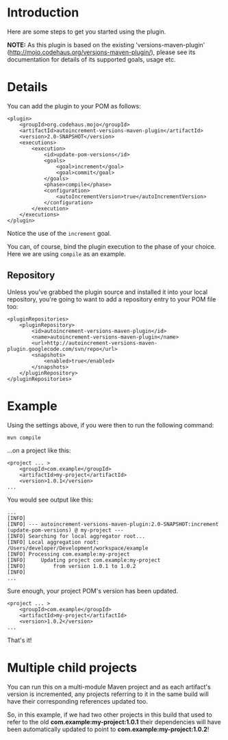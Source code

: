 # Introduction #

Here are some steps to get you started using the plugin.

**NOTE:** As this plugin is based on the existing 'versions-maven-plugin' (http://mojo.codehaus.org/versions-maven-plugin/), please see its documentation for details of its supported goals, usage etc.

# Details #

You can add the plugin to your POM as follows:

```
<plugin>
	<groupId>org.codehaus.mojo</groupId>
	<artifactId>autoincrement-versions-maven-plugin</artifactId>
	<version>2.0-SNAPSHOT</version>
	<executions>
		<execution>
			<id>update-pom-versions</id>
			<goals>
				<goal>increment</goal>
				<goal>commit</goal>
			</goals>
			<phase>compile</phase>
			<configuration>
				<autoIncrementVersion>true</autoIncrementVersion>
			</configuration>
		</execution>
	</executions>
</plugin>
```

Notice the use of the `increment` goal.

You can, of course, bind the plugin execution to the phase of your choice. Here we are using `compile` as an example.

## Repository ##
Unless you've grabbed the plugin source and installed it into your local repository, you're going to want to add a repository entry to your POM file too:

```
<pluginRepositories>
    <pluginRepository>
        <id>autoincrement-versions-maven-plugin</id>
        <name>autoincrement-versions-maven-plugin</name>
        <url>http://autoincrement-versions-maven-plugin.googlecode.com/svn/repo</url>
        <snapshots>
            <enabled>true</enabled>
        </snapshots>
    </pluginRepository>
</pluginRepositories>
```

# Example #
Using the settings above, if you were then to run the following command:

```
mvn compile
```

...on a project like this:
```
<project ... >
    <groupId>com.example</groupId>
    <artifactId>my-project</artifactId>
    <version>1.0.1</version>
...
```

You would see output like this:

```
...
[INFO] 
[INFO] --- autoincrement-versions-maven-plugin:2.0-SNAPSHOT:increment (update-pom-versions) @ my-project ---
[INFO] Searching for local aggregator root...
[INFO] Local aggregation root: /Users/developer/Development/workspace/example
[INFO] Processing com.example:my-project
[INFO]     Updating project com.example:my-project
[INFO]         from version 1.0.1 to 1.0.2
[INFO]
...
```

Sure enough, your project POM's version has been updated.

```
<project ... >
    <groupId>com.example</groupId>
    <artifactId>my-project</artifactId>
    <version>1.0.2</version>
...
```

That's it!

# Multiple child projects #
You can run this on a multi-module Maven project and as each artifact's version is incremented, any projects referring to it in the same build will have their corresponding references updated too.

So, in this example, if we had two other projects in this build that used to refer to the old **com.example:my-project:1.0.1** their dependencies will have been automatically updated to point to **com.example:my-project:1.0.2**!